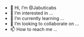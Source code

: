 - 👋 Hi, I’m @Jabuticabs
- 👀 I’m interested in ...
- 🌱 I’m currently learning ...
- 💞️ I’m looking to collaborate on ...
- 📫 How to reach me ...

<!---
Jabuticabs/Jabuticabs is a ✨ special ✨ repository because its `README.md` (this file) appears on your GitHub profile.
You can click the Preview link to take a look at your changes.
--->
